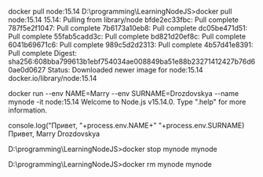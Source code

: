 docker pull node:15.14
D:\programming\LearningNodeJS>docker pull node:15.14
15.14: Pulling from library/node
bfde2ec33fbc: Pull complete
787f5e2f1047: Pull complete
7b6173a10eb8: Pull complete
dc05be471d51: Pull complete
55fab5cadd3c: Pull complete
bd821d20ef8c: Pull complete
6041b69671c6: Pull complete
989c5d2d2313: Pull complete
4b57d41e8391: Pull complete
Digest: sha256:608bba799613b1ebf754034ae008849ba51e88b23271412427b76d60ae0d0627
Status: Downloaded newer image for node:15.14
docker.io/library/node:15.14








docker run --env NAME=Marry --env SURNAME=Drozdovskya --name mynode -it node:15.14
Welcome to Node.js v15.14.0.
Type ".help" for more information.

console.log("Привет, "+process.env.NAME+" "+process.env.SURNAME)
Привет, Marry Drozdovskya


D:\programming\LearningNodeJS>docker stop mynode
mynode

D:\programming\LearningNodeJS>docker rm mynode
mynode






